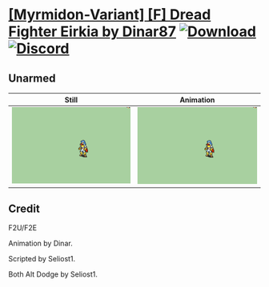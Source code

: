 # [\[Myrmidon-Variant\] \[F\] Dread Fighter Eirkia by Dinar87](./) [![Download](https://img.shields.io/badge/Download--red?style=social&logo=github)](https://minhaskamal.github.io/DownGit/#/home?url=https://github.com/Klokinator/FE-Repo/tree/main/Battle%20Animations%2FInfantry%20-%20(Swd)%20Myrms%20and%20Swordmasters%2F%5BMyrmidon-Variant%5D%20%5BF%5D%20Dread%20Fighter%20Eirkia%20by%20Dinar87%2F8.%20Unarmed%20(alt%20dodge)) [![Discord](https://img.shields.io/badge/Discord--blue?style=social&logo=discord)](https://discord.gg/C7VNGnyTPA)

## Unarmed

| Still | Animation |
| :---: | :-------: |
| ![Unarmed still](./Unarmed_000.png) | ![Unarmed](./Unarmed.gif) |

## Credit

F2U/F2E

Animation by Dinar.

Scripted by Seliost1.

Both Alt Dodge by Seliost1.
